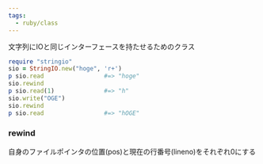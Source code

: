 ```yaml
---
tags:
  - ruby/class
---
```

文字列にIOと同じインターフェースを持たせるためのクラス

```ruby
require "stringio"
sio = StringIO.new("hoge", 'r+')
p sio.read                 #=> "hoge"
sio.rewind
p sio.read(1)              #=> "h"
sio.write("OGE")
sio.rewind
p sio.read                 #=> "hOGE"
```

### rewind
自身のファイルポインタの位置(pos)と現在の行番号(lineno)をそれぞれ0にする